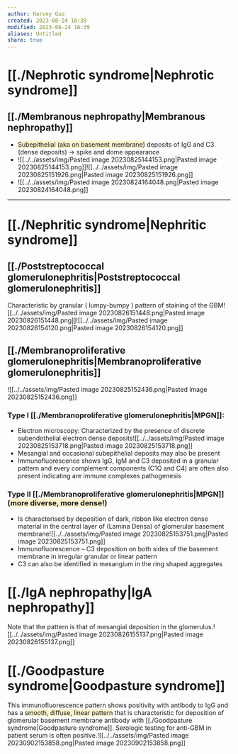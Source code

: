 ```yaml
---
author: Harvey Guo
created: 2023-08-24 16:39
modified: 2023-08-24 16:39
aliases: Untitled
share: true
---
```

# [[./Nephrotic syndrome|Nephrotic syndrome]]
## [[./Membranous nephropathy|Membranous nephropathy]]
- <span style="background:rgba(240, 200, 0, 0.2)">Subepithelial (aka on basement membrane)</span> deposits of IgG and C3 (dense deposits) → spike and dome appearance
- ![[../../assets/img/Pasted image 20230825144153.png|Pasted image 20230825144153.png]]![[../../assets/img/Pasted image 20230825151926.png|Pasted image 20230825151926.png]]
- ![[../../assets/img/Pasted image 20230824164048.png|Pasted image 20230824164048.png]]

---
# [[./Nephritic syndrome|Nephritic syndrome]]
## [[./Poststreptococcal glomerulonephritis|Poststreptococcal glomerulonephritis]]
Characteristic by granular (​ lumpy-bumpy​ ) pattern of staining of the GBM![[../../assets/img/Pasted image 20230826151448.png|Pasted image 20230826151448.png]]![[../../assets/img/Pasted image 20230826154120.png|Pasted image 20230826154120.png]]
## [[./Membranoproliferative glomerulonephritis|Membranoproliferative glomerulonephritis]]
![[../../assets/img/Pasted image 20230825152436.png|Pasted image 20230825152436.png]]
### Type I [[./Membranoproliferative glomerulonephritis|MPGN]]:
- Electron microscopy: Characterized by the presence of discrete subendothelial electron dense deposits![[../../assets/img/Pasted image 20230825153718.png|Pasted image 20230825153718.png]]
- Mesangial and occasional subepithelial deposits may also be present
- Immunofluorescence shows IgG, IgM and C3 deposited in a granular pattern and every complement components (C1Q and C4) are often also present indicating are immune complexes pathogenesis
### Type II [[./Membranoproliferative glomerulonephritis|MPGN]] (<span style="background:rgba(240, 200, 0, 0.2)">more diverse, more dense!</span>)
- Is characterised by deposition of dark, ribbon like electron dense material in the central layer of (Lamina Densa) of glomerular basement membrane![[../../assets/img/Pasted image 20230825153751.png|Pasted image 20230825153751.png]]
- Immunofluorescence – C3 deposition on both sides of the basement membrane in irregular granular or linear pattern
- C3 can also be identified in mesangium in the ring shaped aggregates
# [[./IgA nephropathy|IgA nephropathy]]
Note that the pattern is that of mesangial deposition in the glomerulus.![[../../assets/img/Pasted image 20230826155137.png|Pasted image 20230826155137.png]]
# [[./Goodpasture syndrome|Goodpasture syndrome]]
This immunofluorescence pattern shows positivity with antibody to IgG and has a <span style="background:rgba(240, 200, 0, 0.2)">smooth, diffuse, linear pattern</span> that is characteristic for deposition of glomerular basement membrane antibody with [[./Goodpasture syndrome|Goodpasture syndrome]]. Serologic testing for anti-GBM in patient serum is often positive.![[../../assets/img/Pasted image 20230902153858.png|Pasted image 20230902153858.png]]